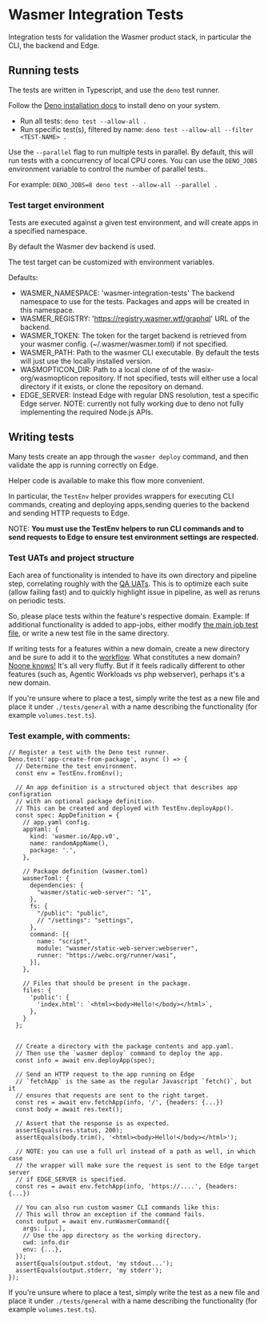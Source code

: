 # Wasmer Integration Tests

Integration tests for validation the Wasmer product stack, in particular the
CLI, the backend and Edge.

## Running tests

The tests are written in Typescript, and use the `deno` test runner.

Follow the
[Deno installation docs](https://docs.deno.com/runtime/fundamentals/installation/)
to install deno on your system.

- Run all tests: `deno test --allow-all .`
- Run specific test(s), filtered by name:
  `deno test --allow-all --filter <TEST-NAME> .`

Use the `--parallel` flag to run multiple tests in parallel. By default, this
will run tests with a concurrency of local CPU cores. You can use the
`DENO_JOBS` environment variable to control the number of parallel tests..

For example: `DENO_JOBS=8 deno test --allow-all --parallel .`

### Test target environment

Tests are executed against a given test environment, and will create apps in a
specified namespace.

By default the Wasmer dev backend is used.

The test target can be customized with environment variables.

Defaults:

- WASMER_NAMESPACE: 'wasmer-integration-tests' The backend namespace to use for
  the tests. Packages and apps will be created in this namespace.
- WASMER_REGISTRY: 'https://registry.wasmer.wtf/graphql' URL of the backend.
- WASMER_TOKEN: <null> The token for the target backend is retrieved from your
  wasmer config. (~/.wasmer/wasmer.toml) if not specified.
- WASMER_PATH: <null> Path to the wasmer CLI executable. By default the tests
  will just use the locally installed version.
- WASMOPTICON_DIR: <null> Path to a local clone of of the wasix-org/wasmopticon
  repository. If not specified, tests will either use a local directory if it
  exists, or clone the repository on demand.
- EDGE_SERVER: <null> Instead Edge with regular DNS resolution, test a specific
  Edge server. NOTE: currently not fully working due to deno not fully
  implementing the required Node.js APIs.

## Writing tests

Many tests create an app through the `wasmer deploy` command, and then validate
the app is running correctly on Edge.

Helper code is available to make this flow more convenient.

In particular, the `TestEnv` helper provides wrappers for executing CLI
commands, creating and deploying apps,sending queries to the backend and sending
HTTP requests to Edge.

NOTE: **You must use the TestEnv helpers to run CLI commands and to send
requests to Edge to ensure test environment settings are respected.**

### Test UATs and project structure

Each area of functionality is intended to have its own directory and pipeline
step, correlating roughly with the
[QA UATs](https://linear.app/wasmer/settings/teams/QA/templates). This is to
optimize each suite (allow failing fast) and to quickly highlight issue in
pipeline, as well as reruns on periodic tests.

So, please place tests within the feature's respective domain. Example: If
additional functionality is added to app-jobs, either modify
[the main job test file](./tests/job/job.test.ts), or write a new test file in
the same directory.

If writing tests for a features within a new domain, create a new directory and
be sure to add it to the
[workflow](./.github/workflows/integration-test-workflow.yaml). What constitutes
a new domain?
[Noone knows!](https://redis.io/glossary/domain-driven-design-ddd/#:~:text=At%20its%20core%2C%20DDD%20is,within%20which%20the%20software%20operates.)
It's all very fluffy. But if it feels radically different to other features
(such as, Agentic Workloads vs php webserver), perhaps it's a new domain.

If you're unsure where to place a test, simply write the test as a new file and place it under `./tests/general` with a name describing the functionality (for example `volumes.test.ts`).

### Test example, with comments:

```
// Register a test with the Deno test runner.
Deno.test('app-create-from-package', async () => {
  // Determine the test environment.
  const env = TestEnv.fromEnv();

  // An app definition is a structured object that describes app configration
  // with an optional package definition.
  // This can be created and deployed with TestEnv.deployApp().
  const spec: AppDefinition = {
    // app.yaml config.
    appYaml: {
      kind: 'wasmer.io/App.v0',
      name: randomAppName(),
      package: '.',
    },

    // Package definition (wasmer.toml)
    wasmerToml: {
      dependencies: {
        "wasmer/static-web-server": "1",
      },
      fs: {
        "/public": "public",
        // "/settings": "settings",
      },
      command: [{
        name: "script",
        module: "wasmer/static-web-server:webserver",
        runner: "https://webc.org/runner/wasi",
      }],
    },

    // Files that should be present in the package.
    files: {
      'public': {
        'index.html': `<html><body>Hello!</body></html>`,
      },
    }
  };


  // Create a directory with the package contents and app.yaml.
  // Then use the `wasmer deploy` command to deploy the app.
  const info = await env.deployApp(spec);

  // Send an HTTP request to the app running on Edge
  // `fetchApp` is the same as the regular Javascript `fetch()`, but it
  // ensures that requests are sent to the right target.
  const res = await env.fetchApp(info, '/', {headers: {...})
  const body = await res.text();

  // Assert that the response is as expected.
  assertEquals(res.status, 200);
  assertEquals(body.trim(), '<html><body>Hello!</body></html>');

  // NOTE: you can use a full url instead of a path as well, in which case
  // the wrapper will make sure the request is sent to the Edge target server
  // if EDGE_SERVER is specified.
  const res = await env.fetchApp(info, 'https://....', {headers: {...})

  // You can also run custom wasmer CLI commands like this:
  // This will throw an exception if the command fails.
  const output = await env.runWasmerCommand({
    args: [...],
    // Use the app directory as the working directory.
    cwd: info.dir
    env: {...},
  });
  assertEquals(output.stdout, 'my stdout...');
  assertEquals(output.stderr, 'my stderr');
});
```
If you're unsure where to place a test, simply write the test as a new file and
place it under `./tests/general` with a name describing the functionality (for
example `volumes.test.ts`).
